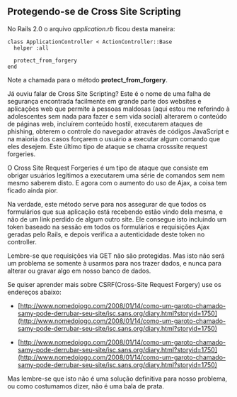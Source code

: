 ## Protegendo-se de Cross Site Scripting

No Rails 2.0 o arquivo *application.rb* ficou desta maneira:

	class ApplicationController < ActionController::Base
	  helper :all

	  protect_from_forgery
	end

Note a chamada para o método **protect\_from\_forgery**.
 
Já ouviu falar de Cross Site Scripting? Este é o nome de uma falha de segurança encontrada facilmente em grande parte dos websites e aplicações web que permite à pessoas maldosas (aqui estou me referindo à adolescentes sem nada para fazer e sem vida social) alterarem o conteúdo de páginas web, incluírem conteúdo hostil, executarem ataques de phishing, obterem o controle do navegador através de códigos JavaScript e na maioria dos casos forçarem o usuário a executar algum comando que eles desejem. Este último tipo de ataque se chama cross­site request forgeries.

O Cross Site Request Forgeries é um tipo de ataque que consiste em obrigar usuários legítimos a executarem uma série de comandos sem nem mesmo saberem disto. E agora com o aumento do uso de Ajax, a coisa tem ficado ainda pior.

Na verdade, este método serve para nos assegurar de que todos os formulários que sua aplicação está recebendo estão vindo dela mesma, e não de um link perdido de algum outro site. Ele consegue isto incluindo um token baseado na sessão em todos os formulários e requisições Ajax geradas pelo Rails, e depois verifica a autenticidade deste token no controller.

Lembre-se que requisições via GET não são protegidas. Mas isto não será um problema se somente à usarmos para nos trazer dados, e nunca para alterar ou gravar algo em nosso banco de dados.

Se quiser aprender mais sobre CSRF(Cross-Site Request Forgery) use os endereços abaixo:

* [http://www.nomedojogo.com/2008/01/14/como-um-garoto-chamado-samy-pode-derrubar-seu-site/isc.sans.org/diary.html?storyid=1750](http://www.nomedojogo.com/2008/01/14/como-um-garoto-chamado-samy-pode-derrubar-seu-site/isc.sans.org/diary.html?storyid=1750)

* [http://www.nomedojogo.com/2008/01/14/como-um-garoto-chamado-samy-pode-derrubar-seu-site/isc.sans.org/diary.html?storyid=1750](http://www.nomedojogo.com/2008/01/14/como-um-garoto-chamado-samy-pode-derrubar-seu-site/isc.sans.org/diary.html?storyid=1750)

Mas lembre-se que isto não é uma solução definitiva para nosso problema, ou como costumamos dizer, não é uma bala de prata.
